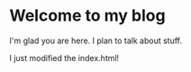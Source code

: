 # Welcome to my blog

I'm glad you are here. I plan to talk about stuff.

I just modified the index.html!
